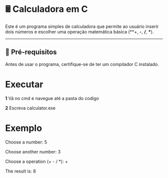 # 🖩 Calculadora em C  

Este é um programa simples de calculadora que permite ao usuário inserir dois números e escolher uma operação matemática básica (**+, **-**, **/**, **\***).  

---

## 🔧 **Pré-requisitos**  

Antes de usar o programa, certifique-se de ter um compilador C instalado.
# **Executar**

**1** Vá no cmd e navegue até a pasta do codigo 

**2** Escreva calculator.exe

# **Exemplo**
Choose a number:  5

Choose another number:  3

Choose a operation (+ - / *): +

The result is: 8


